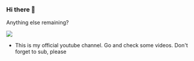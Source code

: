 ### Hi there 👋

<!--
**ShashankKumarSaxena/ShashankKumarSaxena** is a ✨ _special_ ✨ repository because its `README.md` (this file) appears on your GitHub profile.

Wanna know about me? -
So here I have compiled myself -
👉 My hobbies - Coding obviously
👉 What I wanna persue in future - Well coding again
👉 My age - 🤫 Its a secret
👉 What I am doing right now? - Making discord bots

- 🔭 I’m currently working on ... Python,Ruby,Javascript
- 🌱 I’m currently learning ... Javascript
- 👯 I’m looking to collaborate on ... Umm.. python projects
- 🤔 I’m looking for help with ... Ruby 💎
- 💬 Ask me about ... Python,Ruby,Java,HTML,CSS
- 📫 How to reach me: ... My <a href="https://discord.gg/WtEjnqm5">Discord Server</a>
- ⚡ Fun fact: ... umm.... nope
--> Anything else remaining?

<img src="https://media.discordapp.net/attachments/797850617842237460/812306861440237578/unknown.png"></img>

- This is my official youtube channel. Go and check some videos. Don't forget to sub, please
